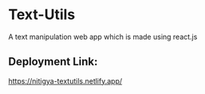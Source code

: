 # Text-Utils
 A text manipulation web app which is made using react.js

## Deployment Link:
 https://nitigya-textutils.netlify.app/
